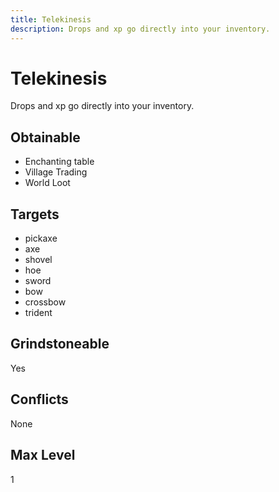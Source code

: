 ```yaml
---
title: Telekinesis
description: Drops and xp go directly into your inventory.
---
```

# Telekinesis
Drops and xp go directly into your inventory.
## Obtainable
- Enchanting table
- Village Trading
- World Loot
## Targets
- pickaxe
 - axe
 - shovel
 - hoe
 - sword
 - bow
 - crossbow
 - trident
## Grindstoneable
Yes
## Conflicts
None
## Max Level
1

